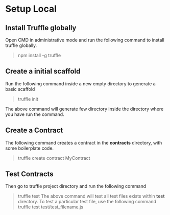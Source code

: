 # Setup Local

## Install Truffle globally
Open CMD in administrative mode and run the following command to install truffle globally.
> npm install -g truffle

## Create a initial scaffold 
Run the following command inside a new empty directory to generate a basic scaffold 
> truffle init

The above command will generate few directory inside the directory where you have run the command.

## Create a Contract
The following command creates a contract in the **contracts** directory, with some boilerplate code.
> truffle create contract MyContract

## Test Contracts
Then go to truffle project directory and run the following command
> truffle test
The above command will test all test files exists within **test** directory. To test a particular test file, use the following command
> truffle test test/test_filename.js